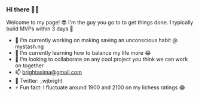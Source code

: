 ### Hi there 👋💥

Welcome to my page! 😎
I'm the guy you go to to get things done. I typically build MVPs within 3 days 😬

- 🔭 I’m currently working on making saving an unconscious habit @ mystash.ng
- 🌱 I’m currently learning how to balance my life more 😂
- 👯 I’m looking to collaborate on any cool project you think we can work on together
- 📫 brightasima@gmail.com
- 🐣 Twitter: _wjbright
- ⚡ Fun fact: I fluctuate around 1900 and 2100 on my lichess ratings 😂
